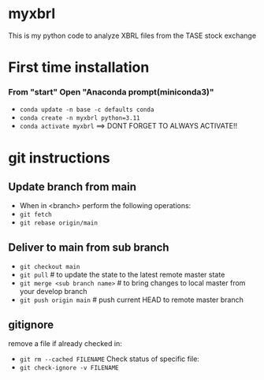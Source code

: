 # myxbrl
This is my python code to analyze XBRL files from the TASE stock exchange

# First time installation

### From "start" Open "Anaconda prompt(miniconda3)"
- `conda update -n base -c defaults conda`
- `conda create -n myxbrl python=3.11`
- `conda activate myxbrl` ==> DONT FORGET TO ALWAYS ACTIVATE!! 

# git instructions
## Update branch from main
- When in \<branch\> perform the following operations:
- `git fetch`
- `git rebase origin/main`
## Deliver to main from sub branch
- `git checkout main`
- `git pull` # to update the state to the latest remote master state
- `git merge <sub branch name>` # to bring changes to local master from your develop branch
- `git push origin main` # push current HEAD to remote master branch

## gitignore
remove a file if already checked in:
- `git rm --cached FILENAME`
Check status of specific file:
- `git check-ignore -v FILENAME`